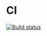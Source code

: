# CI

[![Build status](https://ci.appveyor.com/api/projects/status/ygy2bs8vl9670rq7?svg=true)](https://ci.appveyor.com/project/alexeyerpd/unit-test-pure-functions)